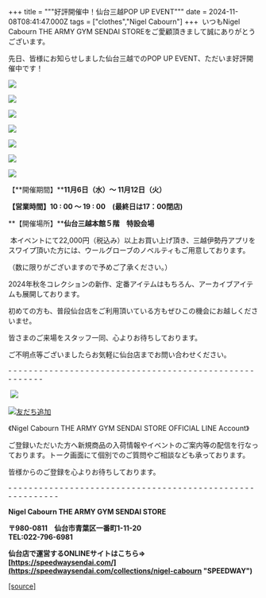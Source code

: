 +++
title = """好評開催中！仙台三越POP UP EVENT"""
date = 2024-11-08T08:41:47.000Z
tags = ["clothes","Nigel Cabourn"]
+++
 いつもNigel Cabourn THE ARMY GYM SENDAI STOREをご愛顧頂きまして誠にありがとうございます。

先日、皆様にお知らせしました仙台三越でのPOP UP EVENT、ただいま好評開催中です！

![](https://cdn.shopify.com/s/files/1/0094/9295/5196/files/a-1_480x480.jpg?v=1731054085)

![](https://cdn.shopify.com/s/files/1/0094/9295/5196/files/a-2_480x480.jpg?v=1731054176)

![](https://cdn.shopify.com/s/files/1/0094/9295/5196/files/a-3_480x480.jpg?v=1731054191)

![](https://cdn.shopify.com/s/files/1/0094/9295/5196/files/a-4_480x480.jpg?v=1731054199)

![](https://cdn.shopify.com/s/files/1/0094/9295/5196/files/a-5_480x480.jpg?v=1731054216)

![](https://cdn.shopify.com/s/files/1/0094/9295/5196/files/a-6_480x480.jpg?v=1731054228)

![](https://cdn.shopify.com/s/files/1/0094/9295/5196/files/a-7_480x480.jpg?v=1731054243)

【**開催期間】****11月6日（水）～ 11月12日（火）**

**【営業時間】10 : 00 ～ 19 : 00　(最終日は17：00閉店)**

**【開催場所】****仙台三越本館５階　特設会場**

 本イベントにて22,000円（税込み）以上お買い上げ頂き、三越伊勢丹アプリをスワイプ頂いた方には、ウールグローブのノベルティもご用意しております。

（数に限りがございますので予めご了承ください。）

2024年秋冬コレクションの新作、定番アイテムはもちろん、アーカイブアイテムも展開しております。

初めての方も、普段仙台店をご利用頂いている方もぜひこの機会にお越しくださいませ。  
  
皆さまのご来場をスタッフ一同、心よりお待ちしております。

ご不明点等ございましたらお気軽に仙台店までお問い合わせください。

\- - - - - - - - - - - - - - - - - - - - - - - - - - - - - - - - - - - - - - - - - - - - - - - - - - - - - - - 

 ![](https://cdn.shopify.com/s/files/1/0094/9295/5196/files/M_gainfriends_qr_480x480.png?v=1656066888)

[![友だち追加](https://scdn.line-apps.com/n/line_add_friends/btn/ja.png)](https://lin.ee/RCGlggT)

《Nigel Cabourn THE ARMY GYM SENDAI STORE OFFICIAL LINE Account》

ご登録いただいた方へ新規商品の入荷情報やイベントのご案内等の配信を行なっております。トーク画面にて個別でのご質問やご相談なども承っております。

皆様からのご登録を心よりお待ちしております。

\- - - - - - - - - - - - - - - - - - - - - - - - - - - - - - - - - - - - - - - - - - - - - - - - - - - - - - - - - - 

**Nigel Cabourn THE ARMY GYM SENDAI STORE**

**〒980-0811　仙台市青葉区一番町1-11-20  
TEL:022-796-6981**

**仙台店で運営するONLINEサイトはこちら⇒　[https://speedwaysendai.com/](https://speedwaysendai.com/collections/nigel-cabourn "SPEEDWAY")**

[[source]](https://cabourn.jp/blogs/shop-info/sendai20241108)
